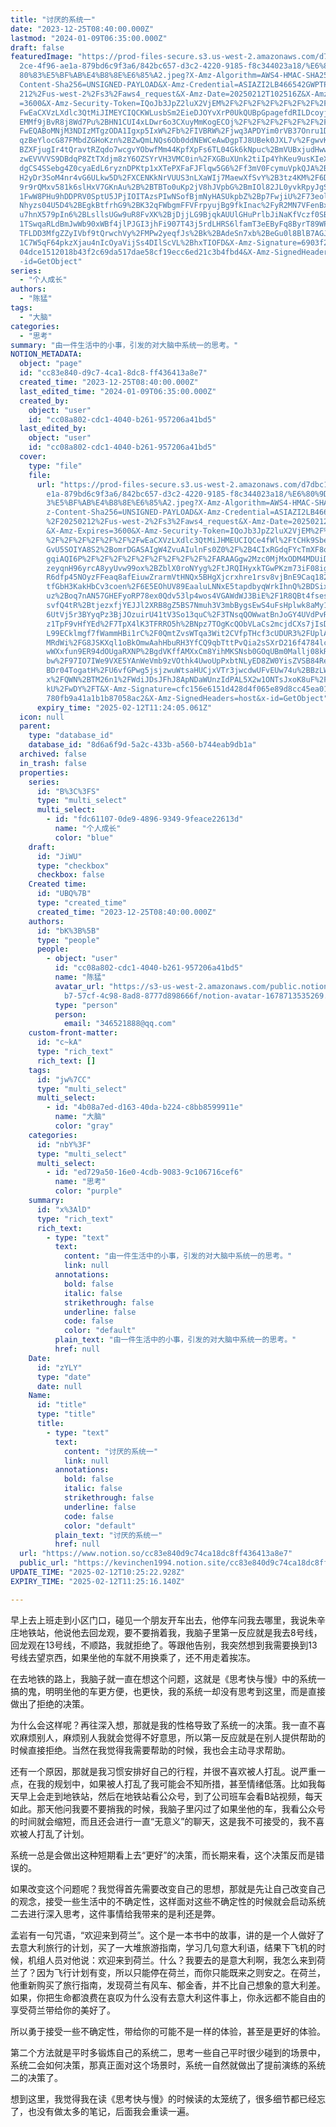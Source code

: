 ```yaml
---
title: "讨厌的系统一"
date: "2023-12-25T08:40:00.000Z"
lastmod: "2024-01-09T06:35:00.000Z"
draft: false
featuredImage: "https://prod-files-secure.s3.us-west-2.amazonaws.com/d7dbc101-8\
  2ce-4f96-ae1a-879bd6c9f3a6/842bc657-d3c2-4220-9185-f8c344023a18/%E6%80%9D%E8%\
  80%83%E5%BF%AB%E4%B8%8E%E6%85%A2.jpeg?X-Amz-Algorithm=AWS4-HMAC-SHA256&X-Amz-\
  Content-Sha256=UNSIGNED-PAYLOAD&X-Amz-Credential=ASIAZI2LB466542GWPTP%2F20250\
  212%2Fus-west-2%2Fs3%2Faws4_request&X-Amz-Date=20250212T102516Z&X-Amz-Expires\
  =3600&X-Amz-Security-Token=IQoJb3JpZ2luX2VjEM%2F%2F%2F%2F%2F%2F%2F%2F%2F%2F%2\
  FwEaCXVzLXdlc3QtMiJIMEYCIQCKWLusbSm2EieDJOYvXrP0UkQUBpGpagefdRILDcoyjQIhAJumq\
  EMMf9jBvR8j8Wd7Pu%2BHN1CUI4xLDwr6o3CXuyMmKogECOj%2F%2F%2F%2F%2F%2F%2F%2F%2F%2\
  FwEQABoMNjM3NDIzMTgzODA1Igxp5IxW%2Fb%2FIVBRW%2Fjwq3APDYim0rVB37Onru1D2BhKEczx\
  qzBeYlocG87FMbdZGHoKzn%2BZwQmLNQs6Ob0ddNEWCeAwDgpTJ8UBek0JXL7v%2FgwvKUFHYvM%2\
  BZXFjugIr4tQravtRZqdo7wcgvYObwfMm44KpfXpFs6TL04Gk6kNpuc%2BmVUBxjudHwwvoELe30b\
  zwEVVVVS9DBdqP8ZtTXdjm8zY6OZSYrVH3VMC0in%2FXGBuXUnk2tiIp4YhKeu9usKIeXg5W1XiZd\
  dgCS4SSebg4Z0cyaEdL6ryznDPKtp1xXTePXFaFJFlqw5G6%2Ff3mV0FcymuVpkQJA%2B1KqHYONq\
  H2yDr3SoM4nr4vG6ULkw5D%2FXCENKkNrVUUS3nLXaWIj7MaewXfSvY%2B3tz4KM%2F6DHYIps5BZ\
  9r9rQMxv581k6slHxV7GKnAu%2B%2BTBTo0uKp2jV8hJVpbG%2BmIOl82JL0yvkRpyJgSsSfKvamP\
  1FwW8PHu9hDDPRV0SptU5JPjIOITAzsPIwNSofBjmNyHASUkpbZ%2Bp7FwjiU%2F73eolRJa1akfV\
  Nhyzs04U5D4%2BEgkBtfrhG9%2BK32qFWbgmFFVFrpyujBg9fkInac%2FyR2MN7VFenBxUKeDVnoC\
  u7hnX579pIn6%2BLsllsUGw9uR8FvXK%2BjDjjLG9BjqkAUUlGHuPrlbJiNaKfVczf0SBQd2Pe4Vw\
  1TSwqaRLdBmJwWb90xWBf4jlPJGI3jhFi907T43j5rdLHRS6lfamT3eEByFq8ByrT89WPUE%2BBCx\
  TFLDD3MfgZZyIVbf9tQrwchVy%2FMPw2yeqfJs%2Bk%2BAdeSn7xb%2BeGu0l8BlB7AGJ7QuMb4rt\
  1C7W5qF64pkzXjau4nIcOyaVijSs4DIlScVL%2BhxTIOFD&X-Amz-Signature=6903f26e64eef4\
  04dce1512018b43f2c69da517dae58cf19ecc6ed21c3b4fbd4&X-Amz-SignedHeaders=host&x\
  -id=GetObject"
series:
  - "个人成长"
authors:
  - "陈猛"
tags:
  - "大脑"
categories:
  - "思考"
summary: "由一件生活中的小事，引发的对大脑中系统一的思考。"
NOTION_METADATA:
  object: "page"
  id: "cc83e840-d9c7-4ca1-8dc8-ff436413a8e7"
  created_time: "2023-12-25T08:40:00.000Z"
  last_edited_time: "2024-01-09T06:35:00.000Z"
  created_by:
    object: "user"
    id: "cc08a802-cdc1-4040-b261-957206a41bd5"
  last_edited_by:
    object: "user"
    id: "cc08a802-cdc1-4040-b261-957206a41bd5"
  cover:
    type: "file"
    file:
      url: "https://prod-files-secure.s3.us-west-2.amazonaws.com/d7dbc101-82ce-4f96-a\
        e1a-879bd6c9f3a6/842bc657-d3c2-4220-9185-f8c344023a18/%E6%80%9D%E8%80%8\
        3%E5%BF%AB%E4%B8%8E%E6%85%A2.jpeg?X-Amz-Algorithm=AWS4-HMAC-SHA256&X-Am\
        z-Content-Sha256=UNSIGNED-PAYLOAD&X-Amz-Credential=ASIAZI2LB466V5R5W6U3\
        %2F20250212%2Fus-west-2%2Fs3%2Faws4_request&X-Amz-Date=20250212T102405Z\
        &X-Amz-Expires=3600&X-Amz-Security-Token=IQoJb3JpZ2luX2VjEM%2F%2F%2F%2F\
        %2F%2F%2F%2F%2F%2F%2FwEaCXVzLXdlc3QtMiJHMEUCIQCe4fWl%2FtCHk9Sbe0Z4fplim\
        GvU5SOIYA8S2%2BomrDGASAIgW4ZvuAIulnFs0Z0%2F%2B4CIxRGdqFYcTmXF8oqf6XssED\
        gqiAQI6P%2F%2F%2F%2F%2F%2F%2F%2F%2F%2FARAAGgw2Mzc0MjMxODM4MDUiDNPUCNRSh\
        zeyqnH96yrcA8yyUvw99ox%2BZblX0roNYyg%2FtJRQIHyxkTGwPKzm73iF08igJz7GN2Ff\
        R6dfp45NOyzFFeaq8afEiuwZrarmVtHNQx5BHgXjcrxhre1rsv8vjBnE9Caq182LRMQqa1g\
        tfGbH3KakHbCv3coen%2F6E5EOhUV89EaaluLNNxE5tapdbyqWrkIhnQ%2BDSixi49Gi8fY\
        uz%2Boq7nAN57GHEFyoRP78ex0Qdv53lp4wos4VGAWdWJ3BiE%2F1R8QBt4fsesOHpBSj0I\
        svfQ4tR%2BtjezxfjYEJJl2XRB8gZ5BS7Nmuh3V3mbBygsEwS4uFsHplwk8aMy19K8iWtyp\
        6UtVj5r3BYyqPz3BjJOzuirU41tV3So13quC%2F3TNsqQOWwatBnJoGY4UVdPvR76YkVAvP\
        z1TpF9vHfYEd%2F7TpX4lK3TFRRO5h%2BNpz7TOgKcQObVLaCs2mcjdCXs7jIsDGM5AR%2F\
        L99ECklmgf7fWammHBi1rC%2F0QmtZvsWTqa3Wit2CVfpTHcf3cUDUR3%2FUplAE6EBrAHa\
        MRdWi%2FG8JSKXql1oBkOmwAahHbuRH3YfCQ9qbTttPvQia2sSXrD216f4784lcx319I%2F\
        wWXxfun9ER94dOUgaRXNP%2BgdVKffAMXxCm8YihMKSNsb0GOqUBm0Mallj08kROULrpmLZ\
        bw%2F97IO7IWe9VXE5YAnWeVmb9zVOthk4UwoUpPxbtNLyED8ZW0YisZVSB84Re%2Fgme%2\
        BDr04TogatH%2FU6vfGPwg5jsjzwuWtsaHUCjxVTr3jwcdwUFvEUw74u%2BBzLWH%2BvqA9\
        x%2FQWN%2BTM26n1%2FWdiJDsJFhJ8ApNDaWUnzIdPAL5X2w1ONTsJxoK8uF%2FYaLkPeCC\
        kU%2FwDY%2FT&X-Amz-Signature=cfc156e6151d428d4f065e89d8cc45ea01cb5e603a\
        780fb9a41a1b1b87058ac2&X-Amz-SignedHeaders=host&x-id=GetObject"
      expiry_time: "2025-02-12T11:24:05.061Z"
  icon: null
  parent:
    type: "database_id"
    database_id: "8d6a6f9d-5a2c-433b-a560-b744eab9db1a"
  archived: false
  in_trash: false
  properties:
    series:
      id: "B%3C%3FS"
      type: "multi_select"
      multi_select:
        - id: "fdc61107-0de9-4896-9349-9feace22613d"
          name: "个人成长"
          color: "blue"
    draft:
      id: "JiWU"
      type: "checkbox"
      checkbox: false
    Created time:
      id: "UBQ%7B"
      type: "created_time"
      created_time: "2023-12-25T08:40:00.000Z"
    authors:
      id: "bK%3B%5B"
      type: "people"
      people:
        - object: "user"
          id: "cc08a802-cdc1-4040-b261-957206a41bd5"
          name: "陈猛"
          avatar_url: "https://s3-us-west-2.amazonaws.com/public.notion-static.com/775523\
            b7-57cf-4c98-8ad8-8777d898666f/notion-avatar-1678713535269.png"
          type: "person"
          person:
            email: "346521888@qq.com"
    custom-front-matter:
      id: "c~kA"
      type: "rich_text"
      rich_text: []
    tags:
      id: "jw%7CC"
      type: "multi_select"
      multi_select:
        - id: "4b08a7ed-d163-40da-b224-c8bb8599911e"
          name: "大脑"
          color: "gray"
    categories:
      id: "nbY%3F"
      type: "multi_select"
      multi_select:
        - id: "ed729a50-16e0-4cdb-9083-9c106716cef6"
          name: "思考"
          color: "purple"
    summary:
      id: "x%3AlD"
      type: "rich_text"
      rich_text:
        - type: "text"
          text:
            content: "由一件生活中的小事，引发的对大脑中系统一的思考。"
            link: null
          annotations:
            bold: false
            italic: false
            strikethrough: false
            underline: false
            code: false
            color: "default"
          plain_text: "由一件生活中的小事，引发的对大脑中系统一的思考。"
          href: null
    Date:
      id: "zYLY"
      type: "date"
      date: null
    Name:
      id: "title"
      type: "title"
      title:
        - type: "text"
          text:
            content: "讨厌的系统一"
            link: null
          annotations:
            bold: false
            italic: false
            strikethrough: false
            underline: false
            code: false
            color: "default"
          plain_text: "讨厌的系统一"
          href: null
  url: "https://www.notion.so/cc83e840d9c74ca18dc8ff436413a8e7"
  public_url: "https://kevinchen1994.notion.site/cc83e840d9c74ca18dc8ff436413a8e7"
UPDATE_TIME: "2025-02-12T10:25:22.928Z"
EXPIRY_TIME: "2025-02-12T11:25:16.140Z"

---
```

<link rel="stylesheet" href="https://cdn.jsdelivr.net/npm/katex@0.16.2/dist/katex.min.css" integrity="sha384-bYdxxUwYipFNohQlHt0bjN/LCpueqWz13HufFEV1SUatKs1cm4L6fFgCi1jT643X" crossorigin="anonymous">


早上去上班走到小区门口，碰见一个朋友开车出去，他停车问我去哪里，我说朱辛庄地铁站，他说他去回龙观，要不要捎着我，我脑子里第一反应就是我去8号线，回龙观在13号线，不顺路，我就拒绝了。等跟他告别，我突然想到我需要换到13号线去望京西，如果坐他的车就不用换乘了，还不用走着挨冻。


在去地铁的路上，我脑子就一直在想这个问题，这就是《思考快与慢》中的系统一搞的鬼，明明坐他的车更方便，也更快，我的系统一却没有思考到这里，而是直接做出了拒绝的决策。


为什么会这样呢？再往深入想，那就是我的性格导致了系统一的决策。我一直不喜欢麻烦别人，麻烦别人我就会觉得不好意思，所以第一反应就是在别人提供帮助的时候直接拒绝。当然在我觉得我需要帮助的时候，我也会主动寻求帮助。


还有一个原因，那就是我习惯安排好自己的行程，并很不喜欢被人打乱。说严重一点，在我的规划中，如果被人打乱了我可能会不知所措，甚至情绪低落。比如我每天早上会走到地铁站，然后在地铁站看公众号，到了公司班车会看B站视频，每天如此。那天他问我要不要捎我的时候，我脑子里闪过了如果坐他的车，我看公众号的时间就会缩短，而且还会进行一直“无意义”的聊天，这是我不可接受的，我不喜欢被人打乱了计划。


系统一总是会做出这种短期看上去“更好”的决策，而长期来看，这个决策反而是错误的。


如果改变这个问题呢？我觉得首先需要改变自己的思想，那就是先让自己改变自己的观念，接受一些生活中的不确定性，这样面对这些不确定性的时候就会启动系统二去进行深入思考，这件事情给我带来的是利还是弊。


孟岩有一句咒语，“欢迎来到荷兰”。这个是一本书中的故事，讲的是一个人做好了去意大利旅行的计划，买了一大堆旅游指南，学习几句意大利语，结果下飞机的时候，机组人员对他说：欢迎来到荷兰。什么？我要去的是意大利啊，我怎么来到荷兰了？因为飞行计划有变，所以只能停在荷兰，而你只能既来之则安之。在荷兰，他重新购买了旅行指南，发现荷兰有风车、郁金香，并不比自己想象的意大利差。如果，你把生命都浪费在哀叹为什么没有去意大利这件事上，你永远都不能自由的享受荷兰带给你的美好了。


所以勇于接受一些不确定性，带给你的可能不是一样的体验，甚至是更好的体验。


第二个方法就是平时多锻炼自己的系统二，思考一些自己平时很少碰到的场景中，系统二会如何决策，那真正面对这个场景时，系统一自然就做出了提前演练的系统二的决策了。


想到这里，我觉得我在读《思考快与慢》的时候读的太笼统了，很多细节都已经忘了，也没有做太多的笔记，后面我会重读一遍。

